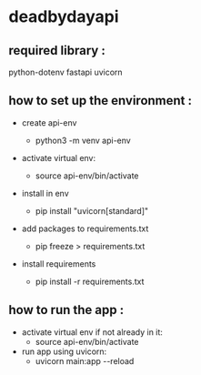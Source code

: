 # deadbydayapi

## required library :

python-dotenv
fastapi
uvicorn

## how to set up the environment :

- create api-env

  - python3 -m venv api-env

- activate virtual env:

  - source api-env/bin/activate

- install in env

  - pip install "uvicorn[standard]"

- add packages to requirements.txt

  - pip freeze > requirements.txt

- install requirements

  - pip install -r requirements.txt

## how to run the app :

- activate virtual env if not already in it:
  - source api-env/bin/activate
- run app using uvicorn:
  - uvicorn main:app --reload
